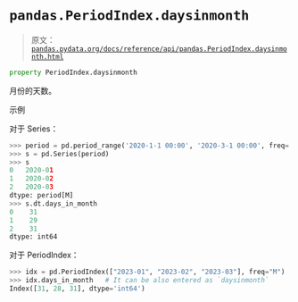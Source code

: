 # `pandas.PeriodIndex.daysinmonth`

> 原文：[`pandas.pydata.org/docs/reference/api/pandas.PeriodIndex.daysinmonth.html`](https://pandas.pydata.org/docs/reference/api/pandas.PeriodIndex.daysinmonth.html)

```py
property PeriodIndex.daysinmonth
```

月份的天数。

示例

对于 Series：

```py
>>> period = pd.period_range('2020-1-1 00:00', '2020-3-1 00:00', freq='M')
>>> s = pd.Series(period)
>>> s
0   2020-01
1   2020-02
2   2020-03
dtype: period[M]
>>> s.dt.days_in_month
0    31
1    29
2    31
dtype: int64 
```

对于 PeriodIndex：

```py
>>> idx = pd.PeriodIndex(["2023-01", "2023-02", "2023-03"], freq="M")
>>> idx.days_in_month   # It can be also entered as `daysinmonth`
Index([31, 28, 31], dtype='int64') 
```
